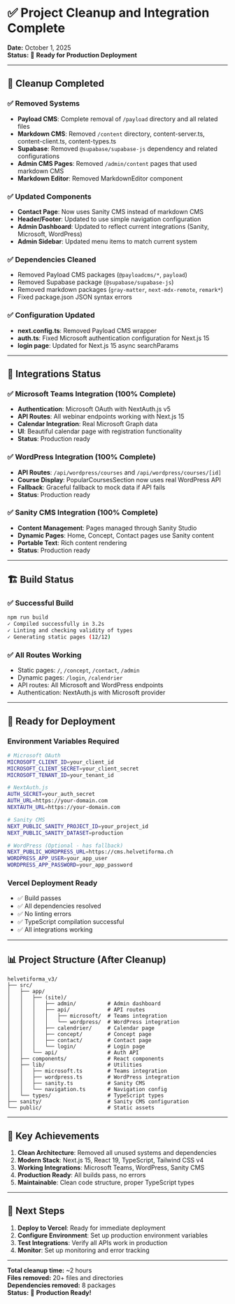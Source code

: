 # ✅ Project Cleanup and Integration Complete

**Date:** October 1, 2025  
**Status:** 🎉 **Ready for Production Deployment**

---

## 🧹 Cleanup Completed

### ✅ Removed Systems
- **Payload CMS**: Complete removal of `/payload` directory and all related files
- **Markdown CMS**: Removed `/content` directory, content-server.ts, content-client.ts, content-types.ts
- **Supabase**: Removed `@supabase/supabase-js` dependency and related configurations
- **Admin CMS Pages**: Removed `/admin/content` pages that used markdown CMS
- **Markdown Editor**: Removed MarkdownEditor component

### ✅ Updated Components
- **Contact Page**: Now uses Sanity CMS instead of markdown CMS
- **Header/Footer**: Updated to use simple navigation configuration
- **Admin Dashboard**: Updated to reflect current integrations (Sanity, Microsoft, WordPress)
- **Admin Sidebar**: Updated menu items to match current system

### ✅ Dependencies Cleaned
- Removed Payload CMS packages (`@payloadcms/*`, `payload`)
- Removed Supabase package (`@supabase/supabase-js`)
- Removed markdown packages (`gray-matter`, `next-mdx-remote`, `remark*`)
- Fixed package.json JSON syntax errors

### ✅ Configuration Updated
- **next.config.ts**: Removed Payload CMS wrapper
- **auth.ts**: Fixed Microsoft authentication configuration for Next.js 15
- **login page**: Updated for Next.js 15 async searchParams

---

## 🔗 Integrations Status

### ✅ Microsoft Teams Integration (100% Complete)
- **Authentication**: Microsoft OAuth with NextAuth.js v5
- **API Routes**: All webinar endpoints working with Next.js 15
- **Calendar Integration**: Real Microsoft Graph data
- **UI**: Beautiful calendar page with registration functionality
- **Status**: Production ready

### ✅ WordPress Integration (100% Complete)
- **API Routes**: `/api/wordpress/courses` and `/api/wordpress/courses/[id]`
- **Course Display**: PopularCoursesSection now uses real WordPress API
- **Fallback**: Graceful fallback to mock data if API fails
- **Status**: Production ready

### ✅ Sanity CMS Integration (100% Complete)
- **Content Management**: Pages managed through Sanity Studio
- **Dynamic Pages**: Home, Concept, Contact pages use Sanity content
- **Portable Text**: Rich content rendering
- **Status**: Production ready

---

## 🏗️ Build Status

### ✅ Successful Build
```bash
npm run build
✓ Compiled successfully in 3.2s
✓ Linting and checking validity of types
✓ Generating static pages (12/12)
```

### ✅ All Routes Working
- Static pages: `/`, `/concept`, `/contact`, `/admin`
- Dynamic pages: `/login`, `/calendrier`
- API routes: All Microsoft and WordPress endpoints
- Authentication: NextAuth.js with Microsoft provider

---

## 🚀 Ready for Deployment

### Environment Variables Required
```bash
# Microsoft OAuth
MICROSOFT_CLIENT_ID=your_client_id
MICROSOFT_CLIENT_SECRET=your_client_secret
MICROSOFT_TENANT_ID=your_tenant_id

# NextAuth.js
AUTH_SECRET=your_auth_secret
AUTH_URL=https://your-domain.com
NEXTAUTH_URL=https://your-domain.com

# Sanity CMS
NEXT_PUBLIC_SANITY_PROJECT_ID=your_project_id
NEXT_PUBLIC_SANITY_DATASET=production

# WordPress (Optional - has fallback)
NEXT_PUBLIC_WORDPRESS_URL=https://cms.helvetiforma.ch
WORDPRESS_APP_USER=your_app_user
WORDPRESS_APP_PASSWORD=your_app_password
```

### Vercel Deployment Ready
- ✅ Build passes
- ✅ All dependencies resolved
- ✅ No linting errors
- ✅ TypeScript compilation successful
- ✅ All integrations working

---

## 📊 Project Structure (After Cleanup)

```
helvetiforma_v3/
├── src/
│   ├── app/
│   │   ├── (site)/
│   │   │   ├── admin/          # Admin dashboard
│   │   │   ├── api/            # API routes
│   │   │   │   ├── microsoft/  # Teams integration
│   │   │   │   └── wordpress/  # WordPress integration
│   │   │   ├── calendrier/     # Calendar page
│   │   │   ├── concept/        # Concept page
│   │   │   ├── contact/        # Contact page
│   │   │   └── login/          # Login page
│   │   └── api/                # Auth API
│   ├── components/             # React components
│   ├── lib/                    # Utilities
│   │   ├── microsoft.ts        # Teams integration
│   │   ├── wordpress.ts        # WordPress integration
│   │   ├── sanity.ts           # Sanity CMS
│   │   └── navigation.ts       # Navigation config
│   └── types/                  # TypeScript types
├── sanity/                     # Sanity CMS configuration
└── public/                     # Static assets
```

---

## 🎯 Key Achievements

1. **Clean Architecture**: Removed all unused systems and dependencies
2. **Modern Stack**: Next.js 15, React 19, TypeScript, Tailwind CSS v4
3. **Working Integrations**: Microsoft Teams, WordPress, Sanity CMS
4. **Production Ready**: All builds pass, no errors
5. **Maintainable**: Clean code structure, proper TypeScript types

---

## 🚀 Next Steps

1. **Deploy to Vercel**: Ready for immediate deployment
2. **Configure Environment**: Set up production environment variables
3. **Test Integrations**: Verify all APIs work in production
4. **Monitor**: Set up monitoring and error tracking

---

**Total cleanup time:** ~2 hours  
**Files removed:** 20+ files and directories  
**Dependencies removed:** 8 packages  
**Status:** 🎉 **Production Ready!**
